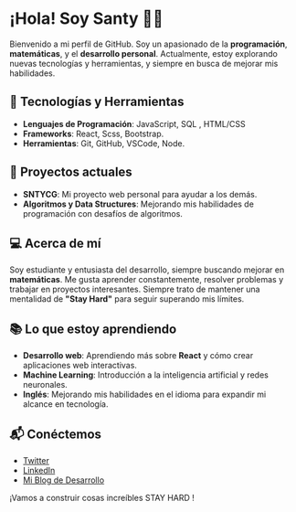 # ¡Hola! Soy Santy 👨‍💻

Bienvenido a mi perfil de GitHub. Soy un apasionado de la **programación**, **matemáticas**, y el **desarrollo personal**. Actualmente, estoy explorando nuevas tecnologías y herramientas, y siempre en busca de mejorar mis habilidades.

## 🔧 Tecnologías y Herramientas

- **Lenguajes de Programación**: JavaScript, SQL , HTML/CSS
- **Frameworks**: React, Scss, Bootstrap.
- **Herramientas**: Git, GitHub, VSCode, Node.

## 🌱 Proyectos actuales
- **SNTYCG**: Mi proyecto web personal para ayudar a los demás.  
- **Algoritmos y Data Structures**: Mejorando mis habilidades de programación con desafíos de algoritmos.
  
## 💻 Acerca de mí
Soy estudiante y entusiasta del desarrollo, siempre buscando mejorar en **matemáticas**. Me gusta aprender constantemente, resolver problemas y trabajar en proyectos interesantes. Siempre trato de mantener una mentalidad de **"Stay Hard"** para seguir superando mis límites.

## 📚 Lo que estoy aprendiendo
- **Desarrollo web**: Aprendiendo más sobre **React** y cómo crear aplicaciones web interactivas.
- **Machine Learning**: Introducción a la inteligencia artificial y redes neuronales.
- **Inglés**: Mejorando mis habilidades en el idioma para expandir mi alcance en tecnología.

## 📬 Conéctemos
- [Twitter](https://twitter.com/SantyExample)
- [LinkedIn](https://www.linkedin.com/in/SantyExample)
- [Mi Blog de Desarrollo](https://www.santyexample.com)

¡Vamos a construir cosas increíbles STAY HARD !

